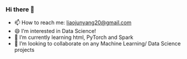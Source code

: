 ### Hi there 👋

- 📫 How to reach me: liaojunyang20@gmail.com
- 😄 I’m interested in Data Science!
- 🌱 I’m currently learning html, PyTorch and Spark
- 👯 I’m looking to collaborate on any Machine Learning/ Data Science projects

<!--
**junyangliao/junyangliao** is a ✨ _special_ ✨ repository because its `README.md` (this file) appears on your GitHub profile.

Here are some ideas to get you started:

- 🔭 I’m currently working on ...
- 🌱 I’m currently learning ...
- 👯 I’m looking to collaborate on ...
- 🤔 I’m looking for help with ...
- 💬 Ask me about ...
- 📫 How to reach me: ...
- 😄 Pronouns: ...
- ⚡ Fun fact: ...
-->
